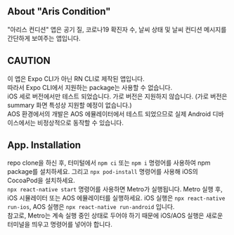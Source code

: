 ## About "Aris Condition"
"아리스 컨디션" 앱은 공기 질, 코로나19 확진자 수, 날씨 상태 및 날씨 컨디션 메시지를 간단하게 보여주는 앱입니다.
## CAUTION
이 앱은 Expo CLI가 아닌 RN CLI로 제작된 앱입니다.  
따라서 Expo CLI에서 지원하는 package는 사용할 수 없습니다.  
iOS 세로 버전에서만 테스트 되었습니다. 가로 버전은 지원하지 않습니다. (가로 버전은 summary 화면 특성상 지원할 예정이 없습니다.)  
AOS 환경에서의 개발은 AOS 에뮬레이터에서 테스트 되었으므로 실제 Android 디바이스에서는 비정상적으로 동작할 수 있습니다.  
## App. Installation
repo clone을 하신 후, 터미털에서 `npm ci` 또는 `npm i` 명령어를 사용하여 npm package를 설치하세요. 그리고 `npx pod-install` 명령어를 사용해 iOS의 CocoaPod을 설치하세요.  
`npx react-native start` 명령어를 사용하면 Metro가 실행됩니다. Metro 실행 후, iOS 시뮬레이터 또는 AOS 에뮬레이터를 실행하세요. iOS 실행은 `npx react-native run-ios`, AOS 실행은 `npx react-native run-android` 입니다.  
참고로, Metro는 계속 실행 중인 상태로 두어야 하기 때문에 iOS/AOS 실행은 새로운 터미널을 띄우고 명령어를 넣어야 합니다.